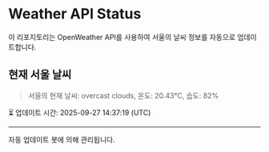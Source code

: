 
# Weather API Status

이 리포지토리는 OpenWeather API를 사용하여 서울의 날씨 정보를 자동으로 업데이트합니다.

## 현재 서울 날씨
> 서울의 현재 날씨: overcast clouds, 온도: 20.43°C, 습도: 82%

⏳ 업데이트 시간: 2025-09-27 14:37:19 (UTC)

---
자동 업데이트 봇에 의해 관리됩니다.
